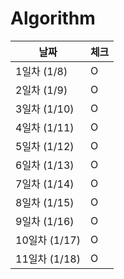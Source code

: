 # Algorithm

| 날짜 | 체크 |
| --- | --- |
| 1일차 (1/8) | O |
| 2일차 (1/9) | O |
| 3일차 (1/10) | O |
| 4일차 (1/11) | O |
| 5일차 (1/12) | O |
| 6일차 (1/13) | O |
| 7일차 (1/14) | O |
| 8일차 (1/15) | O |
| 9일차 (1/16) | O |
| 10일차 (1/17) | O |
| 11일차 (1/18) | O |
